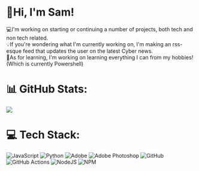 # 💫Hi, I'm Sam!
💻I'm working on starting or continuing a number of projects, both tech and non tech related.<br>
💡If you're wondering what I'm currently working on, I'm  making an rss-esque feed that updates the user on the latest Cyber news. <br>
🌱As for learning, I'm working on learning everything I can from my hobbies! (Which is currently Powershell)<br>

# 📊 GitHub Stats:
![](https://github-readme-streak-stats.herokuapp.com/?user=b-lamer&theme=catppuccin_latte&hide_border=false)<br/>
<!-- ![](https://github-readme-stats.vercel.app/api?username=b-lamer&theme=catppuccin_latte&hide_border=false&include_all_commits=false&count_private=false)<br/> -->
<!-- ![](https://github-readme-stats.vercel.app/api/top-langs/?username=b-lamer&theme=catppuccin_latte&hide_border=false&include_all_commits=false&count_private=false&layout=compact) -->

# 💻 Tech Stack:
![JavaScript](https://img.shields.io/badge/javascript-%23323330.svg?style=flat-square&logo=javascript&logoColor=%23F7DF1E) ![Python](https://img.shields.io/badge/python-3670A0?style=flat-square&logo=python&logoColor=ffdd54) ![Adobe](https://img.shields.io/badge/adobe-%23FF0000.svg?style=flat-square&logo=adobe&logoColor=white) ![Adobe Photoshop](https://img.shields.io/badge/adobe%20photoshop-%2331A8FF.svg?style=flat-square&logo=adobe%20photoshop&logoColor=white) ![GitHub](https://img.shields.io/badge/github-%23121011.svg?style=flat-square&logo=github&logoColor=white) ![GitHub Actions](https://img.shields.io/badge/github%20actions-%232671E5.svg?style=flat-square&logo=githubactions&logoColor=white) ![NodeJS](https://img.shields.io/badge/node.js-6DA55F?style=flat-square&logo=node.js&logoColor=white) ![NPM](https://img.shields.io/badge/NPM-%23CB3837.svg?style=flat-square&logo=npm&logoColor=white)


<!-- Proudly created with GPRM ( https://gprm.itsvg.in ) -->
